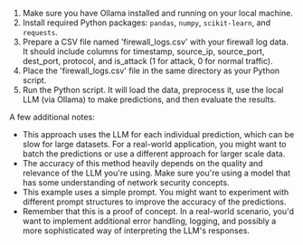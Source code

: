 1. Make sure you have Ollama installed and running on your local machine.
2. Install required Python packages: `pandas`, `numpy`, `scikit-learn`, and `requests`.
3. Prepare a CSV file named 'firewall_logs.csv' with your firewall log data. It should include columns for timestamp, source_ip, source_port, dest_port, protocol, and is_attack (1 for attack, 0 for normal traffic).
4. Place the 'firewall_logs.csv' file in the same directory as your Python script.
5. Run the Python script. It will load the data, preprocess it, use the local LLM (via Ollama) to make predictions, and then evaluate the results.

A few additional notes:

- This approach uses the LLM for each individual prediction, which can be slow for large datasets. For a real-world application, you might want to batch the predictions or use a different approach for larger scale data.
- The accuracy of this method heavily depends on the quality and relevance of the LLM you're using. Make sure you're using a model that has some understanding of network security concepts.
- This example uses a simple prompt. You might want to experiment with different prompt structures to improve the accuracy of the predictions.
- Remember that this is a proof of concept. In a real-world scenario, you'd want to implement additional error handling, logging, and possibly a more sophisticated way of interpreting the LLM's responses.
